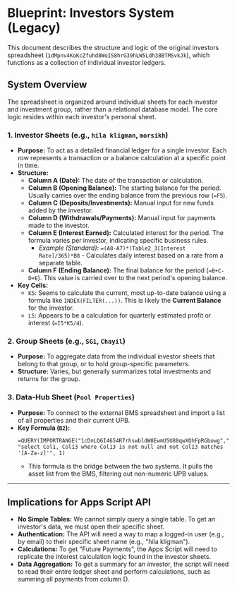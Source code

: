 # Blueprint: Investors System (Legacy)

This document describes the structure and logic of the original investors spreadsheet (`1dMpnv4KoKcZfuhd8WoIS8hrG39hLW5Ldh38BTMSvkJk`), which functions as a collection of individual investor ledgers.

## System Overview

The spreadsheet is organized around individual sheets for each investor and investment group, rather than a relational database model. The core logic resides within each investor's personal sheet.

### 1. Investor Sheets (e.g., `hila kligman`, `morsikh`)

-   **Purpose:** To act as a detailed financial ledger for a single investor. Each row represents a transaction or a balance calculation at a specific point in time.
-   **Structure:**
    -   **Column A (Date):** The date of the transaction or calculation.
    -   **Column B (Opening Balance):** The starting balance for the period. Usually carries over the ending balance from the previous row (`=F5`).
    -   **Column C (Deposits/Investments):** Manual input for new funds added by the investor.
    -   **Column D (Withdrawals/Payments):** Manual input for payments made to the investor.
    -   **Column E (Interest Earned):** Calculated interest for the period. The formula varies per investor, indicating specific business rules.
        -   *Example (Standard):* `=(A8-A7)*(Table2_3[Interest Rate]/365)*B8` - Calculates daily interest based on a rate from a separate table.
    -   **Column F (Ending Balance):** The final balance for the period (`=B+C-D+E`). This value is carried over to the next period's opening balance.
-   **Key Cells:**
    -   `K5`: Seems to calculate the current, most up-to-date balance using a formula like `INDEX(FILTER(...))`. This is likely the **Current Balance** for the investor.
    -   `L5`: Appears to be a calculation for quarterly estimated profit or interest (`=I5*K5/4`).

### 2. Group Sheets (e.g., `SG1`, `Chayil`)

-   **Purpose:** To aggregate data from the individual investor sheets that belong to that group, or to hold group-specific parameters.
-   **Structure:** Varies, but generally summarizes total investments and returns for the group.

### 3. Data-Hub Sheet (`Pool Properties`)

-   **Purpose:** To connect to the external BMS spreadsheet and import a list of all properties and their current UPB.
-   **Key Formula (`B2`):**
    ```excel
    =QUERY(IMPORTRANGE("1cDnLQ6I4654R7rhswbldW8EwmU5U88qwXQhFpRGbowg","Summary!A:M"), "select Col1, Col13 where Col13 is not null and not Col13 matches '[A-Za-z]'", 1)
    ```
    -   This formula is the bridge between the two systems. It pulls the asset list from the BMS, filtering out non-numeric UPB values.

---

## Implications for Apps Script API

-   **No Simple Tables:** We cannot simply query a single table. To get an investor's data, we must open their specific sheet.
-   **Authentication:** The API will need a way to map a logged-in user (e.g., by email) to their specific sheet name (e.g., "hila kligman").
-   **Calculations:** To get "Future Payments", the Apps Script will need to replicate the interest calculation logic found in the investor sheets.
-   **Data Aggregation:** To get a summary for an investor, the script will need to read their entire ledger sheet and perform calculations, such as summing all payments from column D. 